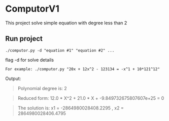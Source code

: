 # ComputorV1

This project solve simple equation with degree less than 2

## Run project
```
./computor.py -d "equation #1" "equation #2" ...
```
flag -d for solve details
```
For example: ./computor.py "20x + 12x^2 - 123134 = -x^1 + 10*121^12"
```
Output:

> Polynomial degree is: 2

> Reduced form: 12.0 * X^2 + 21.0 * X + -9.849732675807607e+25 = 0

> The solution is: x1 = -2864980028408.2295 , x2 = 2864980028406.4795
